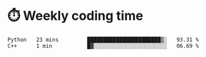 
# :stopwatch: Weekly coding time 
<!--START_SECTION:waka-->
```text
Python   23 mins         ███████████████████████▒░   93.31 % 
C++      1 min           █▓░░░░░░░░░░░░░░░░░░░░░░░   06.69 % 
```
<!--END_SECTION:waka-->


<!-- <p> <img src="https://github-readme-stats.vercel.app/api?username=cozgerest&show_icons=true&hide_border=false" />  </p> -->


